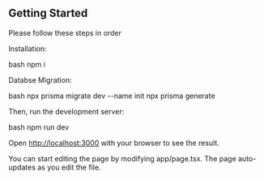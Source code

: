 ## Getting Started

Please follow these steps in order

Installation:

bash
npm i


Databse Migration:

bash
npx  prisma migrate dev --name init
npx  prisma generate

Then, run the development server:

bash
npm run dev


Open [http://localhost:3000](http://localhost:3000) with your browser to see the result.

You can start editing the page by modifying app/page.tsx. The page auto-updates as you edit the file.
